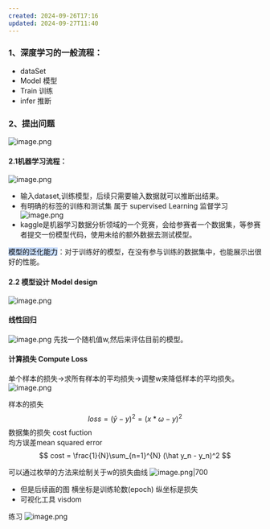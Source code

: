 ```yaml
---
created: 2024-09-26T17:16
updated: 2024-09-27T11:40
---
```


### 1、深度学习的一般流程：
- dataSet
- Model  模型
- Train   训练
- infer    推断

### 2、提出问题
![image.png](https://gitee.com/zhang-junjie123/picture/raw/master/image/20240926172042.png)

#### 2.1机器学习流程：
![image.png](https://gitee.com/zhang-junjie123/picture/raw/master/image/20240926172131.png)
- 输入dataset,训练模型，后续只需要输入数据就可以推断出结果。
- 有明确的标签的训练和测试集  属于 supervised Learning 监督学习
![image.png](https://gitee.com/zhang-junjie123/picture/raw/master/image/20240926172439.png)
- kaggle是机器学习数据分析领域的一个竞赛，会给参赛者一个数据集，等参赛者提交一份模型代码，使用未给的额外数据去测试模型。


<mark style="background: #ADCCFFA6;">模型的泛化能力</mark>：对于训练好的模型，在没有参与训练的数据集中，也能展示出很好的性能。

#### 2.2 模型设计 Model design

![image.png](https://gitee.com/zhang-junjie123/picture/raw/master/image/20240926173926.png)
#### 线性回归
![image.png](https://gitee.com/zhang-junjie123/picture/raw/master/image/20240926174334.png)
先找一个随机值w,然后来评估目前的模型。


#### 计算损失 Compute Loss

单个样本的损失->求所有样本的平均损失->调整w来降低样本的平均损失。
![image.png](https://gitee.com/zhang-junjie123/picture/raw/master/image/20240926174924.png)

样本的损失  
$$
loss = (\hat y - y)^2 = (x * \omega - y)^2
$$
数据集的损失  cost fuction  
均方误差mean squared error
$$
cost = \frac{1}{N}\sum_{n=1}^{N} (\hat y_n - y_n)^2
$$

可以通过枚举的方法来绘制关于w的损失曲线
![image.png|700](https://gitee.com/zhang-junjie123/picture/raw/master/image/20240926181406.png)
- 但是后续画的图 横坐标是训练轮数(epoch)  纵坐标是损失
- 可视化工具 visdom


练习
![image.png](https://gitee.com/zhang-junjie123/picture/raw/master/image/20240926183113.png)
